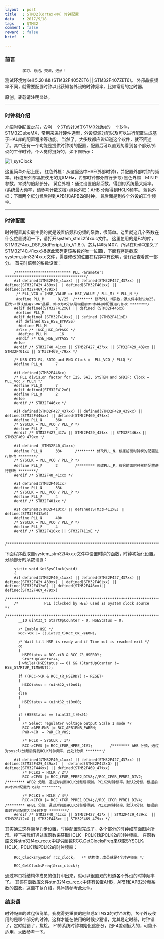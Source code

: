 ```yaml
---
layout  : post
title   : STM32(Cortex-M4) 时钟配置
data    : 2017/9/18
tags    : STM32
comment : false
reward  : false
brief   :

---
```

### 前言
```
        学习、总结，交流，进步！
```
测试环境为Keil 5.20 && (STM32F405ZET6 || STM32F407ZET6)。
外部晶振频率不同，就需要配置时钟以此获知各外设的时钟频率，比如常用的定时器。

原创，转载请注明出处。

---
### 时钟树介绍
介绍时钟配置之前，安利一个ST的针对于STM32提供的一个软件，STM32CubeMX，常用来进行硬件选型，外设资源分配以及可以进行配置生成基于HAL库的配置程序等功能。
当然了，大多数都应该知道这个软件，就不赘述了。其中还有一个功能是提供时钟树的配置，配置后可以直观的看到各个部分/外设的工作时钟，个人觉得挺好的，如下图所示：

<!-- more -->

![1_sysClock](/picture/img/stm32-clock/1_sysClock.png)

这里简单介绍上图。
红色外框：从这里选中HSE(外部时钟)，并配置外部时钟的频率。(我这里外部晶振使用的是8MHz，内部时钟部分自行参考)
黑色外框：M N P参数，常说的倍频部分。
黄色外框：通过设置倍频系数，得到的系统最大频率。(系统最大频率，请参考计数文档)
绿色外框：AHB 分频得到HCLK频率。
蓝色外框：下面两个框分频后得到APB1和APB2的时钟。
最后面是到各个外设的工作频率。

---
### 时钟配置
时钟配置其实最主要的就是设置倍频和分频的系数，很简单。这里就这几个系数在什么位置说明一下，请打开system_stm32f4xx.c文件。
这里使用的是F4的库，STM32F4xx_DSP_StdPeriph_Lib_V1.8.0，芯片f405/f407，所以在Keil中定义了STM32F40_41xxx(根据此宏确定该系数的唯一位置)，下面程序是截取system_stm32f4xx.c文件，需要修改的位置在程序中有说明，请仔细查看这一部分。
首先时倍频的系数设置：
```
    /************************* PLL Parameters *************************************/
    #if defined(STM32F40_41xxx) || defined(STM32F427_437xx) || defined(STM32F429_439xx) || defined(STM32F401xx) || defined(STM32F469_479xx)
     /* PLL_VCO = (HSE_VALUE or HSI_VALUE / PLL_M) * PLL_N */
     #define PLL_M      8//25  /******** 修改PLL_M系数，源文件中默认为25，因为ST默认使用25MHz晶振。修改为8分频是根据前面时钟树的配置进行修改 ********/
    #elif defined(STM32F412xG) || defined (STM32F446xx)
     #define PLL_M      8
    #elif defined (STM32F410xx) || defined (STM32F411xE)
     #if defined(USE_HSE_BYPASS)
      #define PLL_M      8
     #else /* !USE_HSE_BYPASS */
      #define PLL_M      16
     #endif /* USE_HSE_BYPASS */
    #else
    #endif /* STM32F40_41xxx || STM32F427_437xx || STM32F429_439xx || STM32F401xx || STM32F469_479xx */

    /* USB OTG FS, SDIO and RNG Clock =  PLL_VCO / PLLQ */
    #define PLL_Q      7

    #if defined(STM32F446xx)
    /* PLL division factor for I2S, SAI, SYSTEM and SPDIF: Clock =  PLL_VCO / PLLR */
    #define PLL_R      7
    #elif defined(STM32F412xG)
    #define PLL_R      2
    #else
    #endif /* STM32F446xx */

    #if defined(STM32F427_437xx) || defined(STM32F429_439xx) || defined(STM32F446xx) || defined(STM32F469_479xx)
    #define PLL_N      360
    /* SYSCLK = PLL_VCO / PLL_P */
    #define PLL_P      2
    #endif /* STM32F427_437x || STM32F429_439xx || STM32F446xx || STM32F469_479xx */

    #if defined (STM32F40_41xxx)
    #define PLL_N      336      /******** 修改PLL_N，根据前面时钟树的配置进行修改 ********/
    /* SYSCLK = PLL_VCO / PLL_P */
    #define PLL_P      2        /******** 修改PLL_P，根据前面时钟树的配置进行修改 ********/
    #endif /* STM32F40_41xxx */

    #if defined(STM32F401xx)
    #define PLL_N      336
    /* SYSCLK = PLL_VCO / PLL_P */
    #define PLL_P      4
    #endif /* STM32F401xx */

    #if defined(STM32F410xx) || defined(STM32F411xE) || defined(STM32F412xG)
    #define PLL_N      400
    /* SYSCLK = PLL_VCO / PLL_P */
    #define PLL_P      4
    #endif /* STM32F410xx || STM32F411xE */

    /******************************************************************************/
```

下面程序截取自system_stm32f4xx.c文件中设置时钟的函数，时钟初始化设置。
分频部分的系数设置：
```
    static void SetSysClock(void)
    {
    #if defined(STM32F40_41xxx) || defined(STM32F427_437xx) || defined(STM32F429_439xx) || defined(STM32F401xx) || defined(STM32F412xG) || defined(STM32F446xx)|| defined(STM32F469_479xx)
    /******************************************************************************/
    /*            PLL (clocked by HSE) used as System clock source                */
    /******************************************************************************/
      __IO uint32_t StartUpCounter = 0, HSEStatus = 0;

      /* Enable HSE */
      RCC->CR |= ((uint32_t)RCC_CR_HSEON);

      /* Wait till HSE is ready and if Time out is reached exit */
      do
      {
        HSEStatus = RCC->CR & RCC_CR_HSERDY;
        StartUpCounter++;
      } while((HSEStatus == 0) && (StartUpCounter != HSE_STARTUP_TIMEOUT));

      if ((RCC->CR & RCC_CR_HSERDY) != RESET)
      {
        HSEStatus = (uint32_t)0x01;
      }
      else
      {
        HSEStatus = (uint32_t)0x00;
      }

      if (HSEStatus == (uint32_t)0x01)
      {
        /* Select regulator voltage output Scale 1 mode */
        RCC->APB1ENR |= RCC_APB1ENR_PWREN;
        PWR->CR |= PWR_CR_VOS;

        /* HCLK = SYSCLK / 1*/
        RCC->CFGR |= RCC_CFGR_HPRE_DIV1;        /******** AHB 分频，通过对sysclk分频后得到HCLK时钟频率，此处1分频 ********/

    #if defined(STM32F40_41xxx) || defined(STM32F427_437xx) || defined(STM32F429_439xx) ||  defined(STM32F412xG) || defined(STM32F446xx) || defined(STM32F469_479xx)
        /* PCLK2 = HCLK / 2*/
        RCC->CFGR |= RCC_CFGR_PPRE2_DIV8;//RCC_CFGR_PPRE2_DIV2;     /******** APB2 分频，通过对前面HCLK分频后得到，PCLK2时钟频率，默认2分频，根据前面时钟树配置为8分频 ********/

        /* PCLK1 = HCLK / 4*/
        RCC->CFGR |= RCC_CFGR_PPRE1_DIV4;//RCC_CFGR_PPRE1_DIV4;     /******** APB1 分频，通过对前面HCLK分频后得到，PCLK1时钟频率，默认4分频，根据前面时钟树配置为4分频不变 ********/
    #endif /* STM32F40_41xxx || STM32F427_437x || STM32F429_439xx  || STM32F412xG || STM32F446xx || STM32F469_479xx */
```

其实通过这样简单几步设置，时钟配置就完成了，各个部分的时钟如前面图片所示。接下来我们通过库函数来获取HCLK，PCLK1和PCLK2的时钟频率。
在函数库文件stm32f4xx_rcc.c中提供函数RCC_GetClocksFreq来获取SYSCLK，HCLK，PCLK1和PCLK2的时钟频率：
```
    RCC_ClocksTypeDef rcc_clock;   /* 结构体，成员就是4个时钟频率 */

    RCC_GetClocksFreq(&rcc_clock);
```

通过串口将结构体成员的值打印出来，就可以很直观的知道各个外设的时钟频率了。
其实在函数库文件stm32f4xx_rcc.c中还有设置AHB，APB1和APB2分频系数的函数，这里不做介绍，具体请参考此文件。

### 结束语
时钟配置的过程很简单，我觉得更重要的是熟悉STM32的时钟结构，各个外设使用的是哪个部分的时钟，这样才能在使用的时候少犯错，尤其是定时器，时钟错了，定时就错了，尴尬。
F1的系统时钟初始化这部分，跟F4差别挺大的，可能不适用，大致参考一下。

